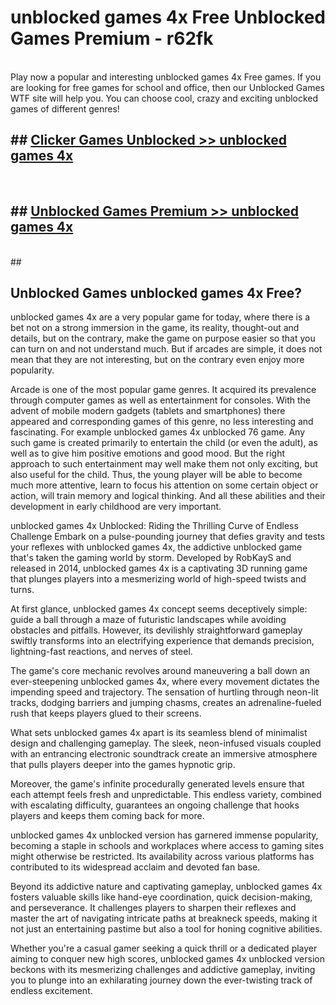 # unblocked games 4x Free Unblocked Games Premium - r62fk <br>
<br>
Play now a popular and interesting unblocked games 4x Free games. If you are looking for free games for school and office, then our Unblocked Games WTF site will help you. You can choose cool, crazy and exciting unblocked games of different genres!


## ##  [Clicker Games Unblocked >> unblocked games 4x](http://freeplayer.one?title=unblocked_games_4x&ref=M1)
  <br>

##  ## [Unblocked Games Premium >> unblocked games 4x](http://freeplayer.one?title=unblocked_games_4x&ref=M1)
  <br>
  ##



## Unblocked Games unblocked games 4x Free?

unblocked games 4x are a very popular game for today, where there is a bet not on a strong immersion in the game, its reality, thought-out and details, but on the contrary, make the game on purpose easier so that you can turn on and not understand much. But if arcades are simple, it does not mean that they are not interesting, but on the contrary even enjoy more popularity.

Arcade is one of the most popular game genres. It acquired its prevalence through computer games as well as entertainment for consoles. With the advent of mobile modern gadgets (tablets and smartphones) there appeared and corresponding games of this genre, no less interesting and fascinating. For example unblocked games 4x unblocked 76 game. Any such game is created primarily to entertain the child (or even the adult), as well as to give him positive emotions and good mood. But the right approach to such entertainment may well make them not only exciting, but also useful for the child. Thus, the young player will be able to become much more attentive, learn to focus his attention on some certain object or action, will train memory and logical thinking. And all these abilities and their development in early childhood are very important.

unblocked games 4x Unblocked: Riding the Thrilling Curve of Endless Challenge
Embark on a pulse-pounding journey that defies gravity and tests your reflexes with unblocked games 4x, the addictive unblocked game that's taken the gaming world by storm. Developed by RobKayS and released in 2014, unblocked games 4x is a captivating 3D running game that plunges players into a mesmerizing world of high-speed twists and turns.

At first glance, unblocked games 4x concept seems deceptively simple: guide a ball through a maze of futuristic landscapes while avoiding obstacles and pitfalls. However, its devilishly straightforward gameplay swiftly transforms into an electrifying experience that demands precision, lightning-fast reactions, and nerves of steel.

The game's core mechanic revolves around maneuvering a ball down an ever-steepening unblocked games 4x, where every movement dictates the impending speed and trajectory. The sensation of hurtling through neon-lit tracks, dodging barriers and jumping chasms, creates an adrenaline-fueled rush that keeps players glued to their screens.

What sets unblocked games 4x apart is its seamless blend of minimalist design and challenging gameplay. The sleek, neon-infused visuals coupled with an entrancing electronic soundtrack create an immersive atmosphere that pulls players deeper into the games hypnotic grip.

Moreover, the game's infinite procedurally generated levels ensure that each attempt feels fresh and unpredictable. This endless variety, combined with escalating difficulty, guarantees an ongoing challenge that hooks players and keeps them coming back for more.

unblocked games 4x unblocked version has garnered immense popularity, becoming a staple in schools and workplaces where access to gaming sites might otherwise be restricted. Its availability across various platforms has contributed to its widespread acclaim and devoted fan base.

Beyond its addictive nature and captivating gameplay, unblocked games 4x fosters valuable skills like hand-eye coordination, quick decision-making, and perseverance. It challenges players to sharpen their reflexes and master the art of navigating intricate paths at breakneck speeds, making it not just an entertaining pastime but also a tool for honing cognitive abilities.

Whether you're a casual gamer seeking a quick thrill or a dedicated player aiming to conquer new high scores, unblocked games 4x unblocked version beckons with its mesmerizing challenges and addictive gameplay, inviting you to plunge into an exhilarating journey down the ever-twisting track of endless excitement.